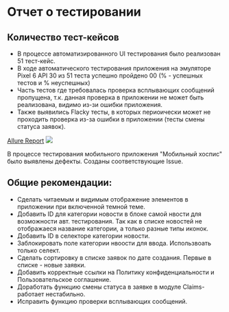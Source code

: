 # Отчет о тестировании

## Количество тест-кейсов
- В процессе автоматизированного UI тестирования было реализован 51 тест-кейс. 
- В ходе автоматического тестирования приложения на эмуляторе Pixel 6 API 30 из 51 теста
успешно пройдено 00 (% - успешных тестов и % неуспешных)
- Часть тестов где требовалась проверка всплывающих сообщений пропущена,
  т.к. данная проверка в приложении не может быть реализована, видимо из-зи ошибки приложения.
- Также выявились Flacky тесты, в которых периоически может не проходить проверка из-за ошибки
  в приложении (тесты смены статуса заявок).

[Allure Report](https://github.com/Boarderbare/Diplom_MobileTestingAutomatization/tree/main/allure-results)
![](allure_report.png)

В процессе тестирования мобильного приложения "Мобильный хоспис" было выявлены дефекты.
Созданы соответствующие Issue.

## Общие рекомендации:
- Сделать  читаемым и видимым отображение элементов в приложении при включенной темной теме.
- Добавить ID для категории новости в блоке самой нвости для возможности авт. тестирования. 
 Так как в списке новостей не отображаеся название категории, а только разные типы иконок. 
- Добавить ID в селекторе категории новости.
- Заблокировать поле категории нвоости для ввода. Использвоать только селект.
- Сделать сортировку в списке заявок по дате создания. Первые в списке - новые заявки.
- Добавить корректные ссылки на Политику конфиденциальности и Пользовательское соглашение.
- Доработать функцию смены статуса в заявке в модуле Claims- работает нестабильно.
- Исправить функцию проверки всплывающих сообщений.

